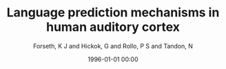 ---
layout: post
title: Language prediction mechanisms in human auditory cortex

date: 1996-01-01 00:00
author: Forseth, K J and Hickok, G and Rollo, P S and Tandon, N
journal: Nature Communications

link: https://doi.org/10.1038/s41467-020-19010-6

year: 2020
---